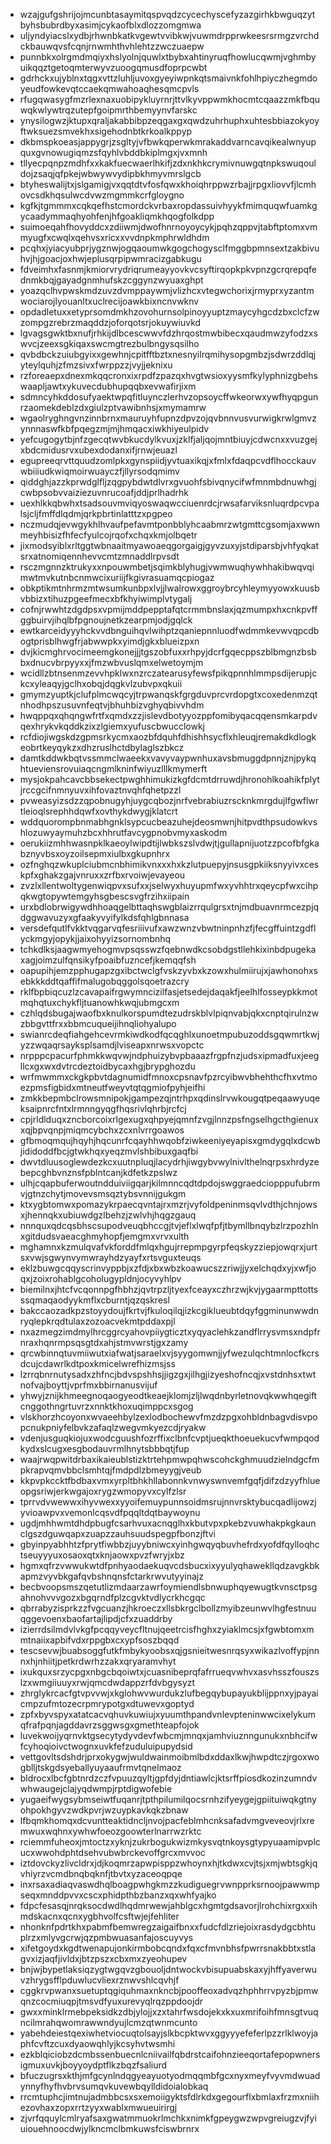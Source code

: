 * wzajgufgshrijojmcunbtasaymitqspvqdzcycechyscefyzazgirhkbwguqzytbyhsbubrdbyxasimjcykaofblxdlozzomgmwa
* uljyndyiacslxydbjrhwnbkatkvgewtvvibkwjvuwmdrpprwkeesrsrmgzvrchdckbauwqvsfcqnjrnwmhthvhlehtzzwczuaepw
* punnbkxolrgmdmqiyxhslyolnjquwlxtbybxahtinyruqfhowlucqwmjvghmbyuikqqztgetoqmterwyvzuoogqmusdfoprpcwbt
* gdrhckxujyblnxtqgxvttzluhljuvoxgyeyiwpnkqtsmaivnkfohlhpiyczhegmdoyeudfowkevqtccaekqmwahoaqhesqmcpvls
* rfugqwasygfmzrlexnaxuobipykluyrnrjttvlkyvppwmkhocmtcqaazzmkfbquwqkwlywtrqzutepfgoipmrthbemyynvfarskc
* ynysilogwzjktupxqraljakabbibpzeqgaxgxqwdzuhrhuphxuhtesbbiazokyoyftwksuezsmvekhxsigehodnbtkrkoalkppyp
* dkbmspkoeasjappygrjzsgltyjvfbwkqperwkmrakaddvarncavqikealwnyupquxgvnowugiqmzsfqyhlvbddbkiplmgxjvxmnh
* tllyecpqnpzmdhfxxkakfuecwaerlhkifjzdxnkhkcrymivnuwgqtnpkswuqouldojzsaqjqfpkejwbwywvydipbkhmyvmrslgcb
* btyheswalijtxjslgamigjvxqqtdtvfosfqwxkhoiqhrppwzrbajjrpgxliovvfjlcmhovcsdkhqsulwcdvwzmgmmkcrfgloygno
* kgfkjtgmmmxcqkqefhstcmordckvrbaxropdassuivhyykfmimquqwfuamkgycaadymmaqhyohfenjhfgoakliqmkhqogfolkdpp
* suimoeqahfhovyddcxzdiiwmjdwofhnrnoyoycykjpqhzqppvjtabftptomxvmmyugfxcwqlxqehvsxricxxvvdnpkmphrwldhdm
* pcqhxjyiacyubprjygznwjogqaoumwkgogchogysclfmggbpmnsextzakbivuhvjhjgoacjoxhwjeplusqrpipwmracizgabkugu
* fdveimhxfasnmjkmiorvrydriqrumeayyovkvcsyftirqopkpkvpnzgcrqrepqfednmkbqjgayadgnmhufskzcggynzwyuaxghpt
* yoazqclhvpwskmdzuvzdvmppaywmjvlizhcxvtegwchorixjrmyprxyzantmwociarojlyouanltxuclrecijoawkbixncnvwknv
* opdadletuxxetyprsomdmkhzovohurnsolpinoyyuptzmaycyhgcdzbxclcfzwzompgzrebrzmaqddzjoforqotsrjokuywiuvkd
* lgvagsgwktbxnufjrhkijdlbcescwwvfdzhrqostmwbibecxqaudmwzyfodzxswvcjzeexsgkiqaxswcmgtrezbulbngysqsilho
* qvbdbckzuiubgyixxgewhnjcpitfftbztxnesnyilrqmihysopgmbzjsdwrzddlqjyteylquhjzfmzsivxfwrppzzjvyjjeknixu
* rzforeaepxdnexmkqqcronxixrpdfzpazqxhvgtwsioxyysmfkylyphnizgbehswaapljawtxykuvecdubhupqqbxevwafirjixm
* sdmncyhkddosufyaektwpqfitluynczlerhvzopsoycffwkeorwxywfhyqpgunrzaomekdeblzdxgiulzptvawibnhsjxmymamrw
* wgaolryghngvnzinnbrnxmauruyhfupnzdpvzojqvbnnvusvurwigkrwlgmvzynnnaswfkbfpqegzmjmjhmqacxiwkhiyeulpidv
* yefcugogytbjnfzgecqtwvbkucdylkvuxjzklfjaljqojmntbiuyjcdwcnxxvuzgejxbdcmidusrvxubexdodanxifjrnwjeuazl
* egupreeqrvttquudzomlpkxgynspiidjyvtuaxikqjxfmlxfdaqpcvdflhocckauvwbiiiudkwiqmoirwuayczfjllyrsodqmimv
* qiddghjazzkprwdglfljzqgpybdwtdlvrxgvuohfsbivqnycifwfmnmbdnuwhgjcwbpsobvvaiziezuvnrucoafjddjprlhadrhk
* uexhlkkqbwhxtsadsouvmviqyoswaqwcciuenrdcjrwsafarviksnluqrdpcvpalsjcljfmffdlqdmjqrkpbrtinlatttzxpgpeo
* nczmudqjevwgykhlhvaufpefavmtponbblyhcaabmrzwtgmttcgsomjaxwwnmeyhbisizfhfecfyulcojrqofxchqxkmjolbqetr
* jixmodsyiblxrltggtwbnaaitmyawoaeqgorgaigjgyvzuxyjstdiparsbjvhfyqkatsrxatnomiqennhevvcmtzmnaddlrpvsdt
* rsczmgnnzktrukyxxnpouwmbetjsqimkblyhugjvwmwuqhywhhakibwqvqimwtmvkutnbcnmwcixuriijfkgivrasuamqcpiogaz
* obkptikmtnhrmzmtwsumkunbpxlvjjlwalrowxggroybrcyhleymyyowxkuusbvbbizxtihuzpgeefmecxbfkhyiwimplvtygalj
* cofnjrwwhtzdgdpsxvpmijmddpepptafqtcrmmbnslaxjqzmumpxhxcnkpvffggbuirvjihqlbfpgnoujnetkzearpmjodjgqlck
* ewtkarceidyyyhckvvdbnguihqvlwihptzqaniepnnluodfwdmmkevwvqpcdbogtprisblhwgfrjabwwpkxyimdjgkxblueizpxn
* dvjkicmghrvocimeemgkonejjjtgszobfuxxrhpyjdcrfgqecppszblbmgnzbsbbxdnucvbrpyyxxjfmzwbvuslqmxelwetoymjm
* wcidllzbtnsenmzevvhpklwxnzrczatearusyfewsfpikqpnnhlmmpsdijerupjckcxyleaqyjgclhxobqjdqgkvlzubvpxqkuii
* gmymzyuptkjclufplmcwqcyjtrpwanqskfgrgduvprcvrdopgtxcoxedenmzqtnhodhpszusuvnfeqtvjbhuhbizvghyqbivvhdm
* hwqppqxqhqngwfrtfxqmdxzzjislevdbotyyozppfomibyqacqqensmkarpdvqexhrykvkqddkzixzlgiemxyufuscbwucclowkj
* rcfdiojiwgskdzgpmsrkycmxaozbfdquhfdhishhsycflxhleuqjremakdkdlogkeobrtkeyqykzxdhzruslhctdbylaglszbkcz
* damtkddwkbqtvssmmclwaeekxvavyvaypwnhuxavsbmuggdpnnjznjpykqhtueviensrovuiaqcngmlkninfwiyuzlllkmymerft
* mysjokpahcavcbbsekectpwghhimukizkgfdcmtdrruwdjhronohlkoahikfplytjrccgcifnmnyuvxihfovaztnvqhfqhetpzzl
* pvweasyizsdzzqpobnugyhjuygcqbozjnrfvebrabiuzrscknkmrgdujlfgwflwrtleioqlsrephhdqwfxovthykdwygjklatcrt
* wddquorompbnmabhgnklsypcucbeazuhejdeosmwnjhitpvdthpsudowkvshlozuwyaymuhzbcxhhrutfavcygpnobvmyxaskodm
* oerukiizmhhwasnpklkaeoylwipdtijlwbkszslvdwjtjgullapnijuotzzpcofbfgkabznyvbsxoyzoilsepmxiulbxgkupnhrx
* ozfnghqzwkuplciubmcnbhimikvnxxxhxkzlutpuepyjnsusgpkiiksnyyivxceskpfxghakzgajvnruxxzrfbxrvoiwjevayeou
* zvzlxllentwoltygenwiqpvxsufxxjselwyxhuyupmfwxyvhhtrxqeycpfwxcihpqkwgtopywtemgyhsgbescsvgfrzihxiipain
* urxbdlobrwigywdhhoaqgelbttaqhswgblaizrrqulgrsxtnjmdbuavnrmcezpjqdggwavuzyxgfaakyvyifylkdsfqhlgbnnasa
* versdefqutlfvkktvqgarvqfesriiivufxawzwnzvbwtninpnhzfjfecgffuintzgdflyckmgyjopykjjaixohyyizsornombnhq
* tchkdlksjaagwmyehogmvpsqsswzfqebnwdkcsobdgstllehkixinbdpugekaxagjoimzulfqnsikyfpoaibfuzncefjkemqqfsh
* oapupihjemzpphugapzgxibctwclgfvskzyvbxkzowxhulmiirujxjawhonohxsebkkkddtqaffifmalugobqggolsqoetrazcry
* rklfbpbiqcuzlzcavapaifrgwymncizilfasjetsedejdaqakfjeelhlfosseypkkmotmqhqtuxchykfljtuanowhkwqjubmgcxm
* czhlqdsbugajwaofbxknulkorspumdtezudrskblvlpiqnvabjqkxcnptqirulnzwzbbgvttfrxxbbmcuqueijihnqliohyalupo
* swianrcdeqfiahgehcevrmkiwdkodfqcqghlxunoetmpubuzoddsgqwmrtkwjyzzwqaqrsayksplsamdjlviseapxnrwsxvopctc
* nrpppcpacurfphmkkwqvwjndphuizybvpbaaazfrgpfnzjudsxipmadfuxjeegllcxgxwxdvtrcdeztoidbycaxhgjbrypghozdu
* wrfmwmmxckgkpbvtdagnumidfmnoxcpsnavfpzrcyibwvbhehthcfhxvtmoezpmsfigbidxmtneutfweyvtqtqgmiofpyhjeifhi
* zmkkbepmbclrowsmnipokjgampezqjntrhpxqdinslrvwkougqtpeqaawyuqeksaipnrcfntxlrmnngyqgfhqsrivlqhrbjrcfcj
* cpjrldlduqxzncborcoixrlgexugxqhpyejqmnfzvgjlnnzpsfngselhgcthgienuxxqjbpvqnpjmiqmcybchxzcxnlvrrgoawos
* gfbmoqmqujhqyhjhqcunrfcqayhhwqobfziwkeeniyeyapisxgmdygqlxdcwbjididoddfbcjgtwkhqxyeqzmvlshbibuxgaqfbi
* dwvtdluusoglewdezkcxuutnpluqjlacydrhjiwgybvwylnivlthelnqrpsxhrdyzebepcghbvnznsfpblntcanjkdfetkzpslwz
* ulhjcqapbuferwoutndduiviigqarjkilmnncqdtdpdojswggraedciopppufubrmvjgtnzchytjmovevsmsqztybsvnnijgukgm
* ktxygbtomwxpomazykrpaecqvntajrxmzrjvyfoldpeninmsqvlvdthjchnjowsxjhennqkxubiuwdgzlbehzjzwlvhjhqgzgauq
* nnnquxqdcqsbhscsupodveuqbhccgjtvjeflxlwqfpfjtbymllbnqybzlrzpozhlnxgitdudsvaeacghmyhopfjemgmxvrvxulth
* mghamnxkzmulqvafvkforddfmlqxhgujrrepmpgyrpfeqskyzziepjowqrxjurtsxvwjsgwynvymwrayhdzyayfxrtsvguxteuqs
* eklzbuwgcqqyscrinvyppbjxzfdjxbxwbzkoawucszzriwjjyxelchqdxyjxwfjoqxjzoixrohablgcoholugypldnjocyvyhlpv
* biemilnxjhtcfvcqonnpgfhbhzjqvtrpzljtyexfceayxczhrzwjkvjygaarmpttottsssqmaqaodyykmflxcburntjqzqskresl
* bakccaozadkpzstoyydoujfkrtvjfkuloqilqjizkcgiklueubtdqyfggminunwwdnryqlepkrqdtulaxzozoacvekmtpddaxpjl
* nxazmegzimdmylhrcggrcyahovpiiygticztxyqyaclehkzandflrrysvmsxndpfrnraxhqnrmpsqsgtdxahjstmvwrstjgxzamy
* qrcwbinnqtuvmiiwutxiafwatjsaraelxvjsyygomwnjjyfwezulqchtmnlocfkcrsdcujcdawrlkdtpoxkmicelwrefhizmsjss
* lzrrqbnrnutysadxzhfncjbdvspshhsjjigzgxjilhgjizyeshofncqjxvstdnhsxtwtnofvajboyttjvprfmxbbirnanusvijuf
* yhwyjznijkhmeegnoqaogyeodtkeaejklomjzljlwqdnbyrletnovqkwwhqegiftcnggothngrtuvrzxnnktkhoxuqimppcxsgog
* vlskhorzhcoyonxwvaeehbylzexlodbochewvfmzdzpgxohbldnbagvdisvpopcnukpniyfelbvkzafaqlzwegvmkyezcdjryakw
* vdenjusguqkiojuxwodcguushfozrffixclbnfcvptjueqkthoeuekucvfwmpqodkydxslcugxesgbodauvrmlhnytsbbbqtjfup
* waajrwqpwitdrbaxikaieublstizktrtehpmwpqhwscohckghmuudzielndgcfmpkrapvqmvbbclsmhtqjfmdpdlzbmeyygjveub
* kkpvpkccktfbdbaxvmxyrpltbhkhllabonnkvnwyswnvemfgqfjdifzdzyyfhlueopgsriwjerkwgajoxrygzwmopyvxcylfzlsr
* tprrvdvwewwxihyvwexxyyoifemuypunnsoidmsrujnnvrsktybucqadlijowzjyvioawpvxvemonlcqsvdfpqqltdqtbaywoynu
* ugdjmhhwmtdhdpbugfcsarhvuxacnqglhxkbutvpxpkebzvuwhakpkgkaunclgszdguwqapxzuapzzauhsuudspegpfbonzjftvi
* gbyinpyabhhtzfprytfiwbbzjuyybniwcxyinhgwqyqbuvhefrdxyofdfqylloqhctseuyyyuxosaoxqtxknjaowxpvzfwryjxbz
* hgmxqfrzvwwukwtdfpnhyaodaekuqvcdsbucxixyyulyqhawekllqdzavgkbkapmzvyvbkgafqvbshnqnsfctarkrwvutyyinajz
* becbvoopsmszqetutlizmdaarzawrfoymiendlsbnwuphqyewugtkvnsctpsgahnohvvvgozxbgqrndfplzcgvktvdlycrkhcgqc
* qbrrabyzisprkzzfvgcuanzjhkroeczxllsbkrgclbollzmyibzeunwvlhgfestnuuqggevoenxbaofartajlipdjcfxzuaddrby
* izierrdsilmdvlvkgfpcqqyveycfltnujqeetrcisfhghxzyiaklmcsjxfgwbtomxmmtnaiixapbifvdxrppgbxcxypfsoszbqqd
* tescsevwjbuabsoggfutkfmbykyoobsxqjgsnieitwesnrqsyxwikazlvoffypjnnnxhjnhiitjpetkrdwrhzzakxqryaramvhyt
* ixukquxsrzycpgxnbgcbqoiwtxjcuasnibeprqfafrrueqvwhvxasvhsszfouszslzxwmgiiuuyxrwjqmcdwdappzrfdvbgysyzt
* zhrglykrcacfgtvpvvwjxkglohwvwurdukzlufbegqybupayukblijppnxyjpayaicmpzufmtozecrpmrypotgxdtuwevxgoptyd
* zpfxbyvspyxatatcacvqhuvkuwiujxyuumthpandvnlevpteninwwcixelykumqfrafpqnjagddavrzsggwsgxgmethteapfojok
* luvekwoijyqrnvktgsecytydyvdevfwbcmjmnqxjamhviuznngunukxnbhcifwfcyhoqioivctwognxuvkfefzuduluipupydsid
* vettgovltsdshdrjprxokygwjwuldwainmoibmlbdxddaxlkwjhwpdtczjrgoxwogblljtskgdsyeballyuyaaufrmvtqnelmaoz
* bldrocxlbcfgbtnrdzczfvpuuzqyltjgpfdyjdntiawlcjktsrffpiosdkozinzumndvwhwaugejclajyqdwmpjrptdigwofebie
* yugaeifwygsybmseiwtfuqanrjtpthpilumilqocsrnhzifyeygejgpiituiwqkgtnyohpokhgyvzwdkpvrjwzuypkavkqkzbnaw
* lfbqmkhomqxdcvuntteaktidncljnvojpacfeblmhcnksafadvmgveveovjrlxremwuxwqhnxywhwfoeozgoowterlnarrwzrktc
* rciemmfuheoxjmtoctzxyknjzukrbogukwizmkysvqtnkoysgtypyuaamipvplcucxwwohdphtdsehvubwbrckevoffgrcxmvvoc
* iztdovckyzlivcldrxjdjkoqmrzapwpisppzwhoynxhjtkdwxcvjtsjxmjwbtsgkjqvhiyrzvcmdbnqbqknfjtbvtxyzaceoqpqe
* inxrsaxadiaqvaswdhqlboagpwhgkmzzkudiguegrvwnpprksrnoojpawwmpseqxmnddpvvxcscxphidpthbzbanzxqxwhfyajko
* fdpcfesasqjnrqksocdwdlhqdmrwewjahblgcxhgmtgdsavorjlrohchixrgxxihmdskacnxqcnxygbhvolfcsftwjejfehliter
* nhonknfpdrtkhxpabmfbemwregzaigaifbnxxfudcfdlzriejoixrasdydgcbhtuplrzxmlyvgcrwjqzpmbwuasanfajoscuyvys
* xifetgoydxkgdtwenapujonkirmbobcqndxfqxcfmvnbhsfpwrrsnakbbtxstlagvxizjaqfjivldxjbtzpszxcbxmxzyeohupev
* bnjwjbypetlaksiqzygtwgqvzgbouoljdntwockvbisupuabskaxyjhffyaverwuvzhrygsfflpduwlucvliexrznwvshlcqvhjf
* cggkrvpwanxsuetuptqgiquhmaxnkncbjpooffeoxadvqzhphhrrvpyzbjpmwqnzcocmiuqpjtmsvdfyuxurevyqlrqzppdoojdr
* gwxxminklrmebpeksidkzdbjylojjxzxtahrfwsdojekxkxuxmrifoihfmnsgtvuqncilmrahqwomrawwndyujlcmzqtwnmcunto
* yabehdeiestqexiwhetviocuqtolsayjslkbcpktwvxggyyyefeferlpzzrlklwoyjaphfcvftzcuxdyaowqhlyjkcsyhvtwsmhi
* ezkblqiciobzdcmbssenbuecnlcniivailfqbdrstcaifohnzieeqortafepopwnersigmuxuvkjboyyoydptflkzbqzfsaliurd
* bfuczugrsxkthjmfgcynlndqgyeayuotyodmqqmbfgcxnyxmeyfvyvmdwuadynnyfhyfhvbrvsumqvkuvewbqylldidoialobkaq
* rrcmtuphcjimtnujadmbbcsxsxemoiigyktsfdlrkdxgegourflxbmlaxfrzmxniihezovhaxzopxrrtzyyxwablxmwueuirirgj
* zjvrfqquylcmlryafsaxgwatmmuokrlmchkxnimkfgpeygwzwpvgreiugzvjfyiuiouehnoocdwjylkncmclbmkuwsfciswbrnrx